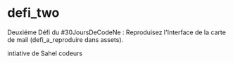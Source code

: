 # defi_two

Deuxiéme Défi du #30JoursDeCodeNe : Reproduisez l'Interface  de la carte de mail (defi_a_reproduire dans assets).

intiative de Sahel codeurs
